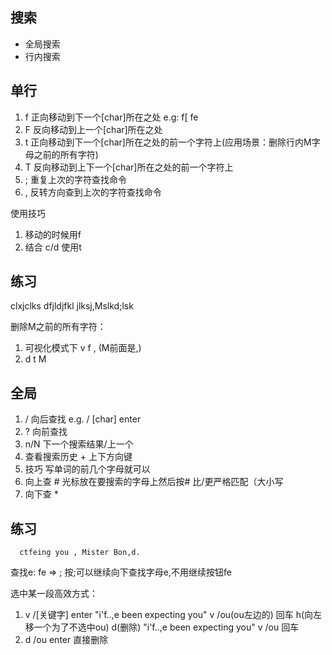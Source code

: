 ## 搜索
- 全局搜索
- 行内搜索
## 单行
1. f 正向移动到下一个[char]所在之处  e.g: f[  fe
2. F 反向移动到上一个[char]所在之处
3. t 正向移动到下一个[char]所在之处的前一个字符上(应用场景：删除行内M字母之前的所有字符)
4. T 反向移动到上下一个[char]所在之处的前一个字符上
5. ; 重复上次的字符查找命令
6. , 反转方向查到上次的字符查找命令

使用技巧 
1. 移动的时候用f
2. 结合 c/d 使用t
## 练习
clxjclks  dfjldjfkl jlksj,Mslkd;lsk

删除M之前的所有字符：
1. 可视化模式下 v f , (M前面是,)
2. d t M 

## 全局
1. / 向后查找  e.g. / [char] enter
2. ? 向前查找
3. n/N  下一个搜索结果/上一个
4. 查看搜索历史  + 上下方向键
5. 技巧 写单词的前几个字母就可以
6. 向上查  #  光标放在要搜索的字母上然后按# 比/更严格匹配（大小写
7. 向下查 *


## 练习
      ctfeing you , Mister Bon,d.
查找e:  fe => ;  按;可以继续向下查找字母e,不用继续按钮fe

选中某一段高效方式：
1. v /[关键字] enter 
 "i'f..,e been expecting you" v /ou(ou左边的) 回车  h(向左移一个为了不选中ou) d(删除) "i'f..,e been expecting you" v /ou 回车
2. d /ou enter  直接删除







